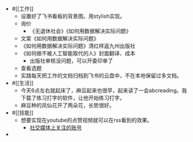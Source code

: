- #[[工作]]
    - 设置好了飞书看板的背景图。用stylish实现。
    - 询价
        - 《无退休社会》《如何用数据解决实际问题》
    - 文案《如何用数据解决实际问题》
    - 《如何用数据解决实际问题》清红样返九州出版社
    - 《如何做不被人工智能取代的人》封面翻译、成本
        - 出版社审核没问题，可以开委印单了
    - 查看选题
    - 实践每天把工作的文档归档到飞书的云盘中，不在本地保留过多文档。
- #[[生活]]
    - 今天6点左右就起床了，麻豆起来也很早，起来读了一会abcreading。我下载了练习打字的软件，让他开始练习打字。
    - 麻豆种的凤仙花开了两朵花，长势很好。
- #[[技能]]
    - 想要实现在youtube的点赞视频就可以在rss看到的效果。
        - [社交媒体上关注的账号](brain://api.thebrain.com/g7PXu0IyM0ucARb24SvxiA/6BsdQcx7AkOocRmdtnXSlw/%E7%A4%BE%E4%BA%A4%E5%AA%92%E4%BD%93%E4%B8%8A%E5%85%B3%E6%B3%A8%E7%9A%84%E4%BA%BA%E5%92%8C%E9%97%AE%E9%A2%98)
- 
